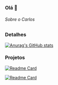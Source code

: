### Olá 👋

###### Sobre o Carlos

### Detalhes

[![Anurag's GitHub stats](https://github-readme-stats.vercel.app/api?username=carlosmontealto&show_icons=true&theme=dark)](https://github.com/anuraghazra/github-readme-stats)

### Projetos

[![Readme Card](https://github-readme-stats.vercel.app/api/pin/?username=carlosmontealto&repo=carlosmontealto.github.io&theme=dark)](https://github.com/anuraghazra/github-readme-stats)

[![Readme Card](https://github-readme-stats.vercel.app/api/pin/?username=carlosmontealto&repo=github-readme-stats&theme=dark)](https://github.com/anuraghazra/github-readme-stats)
